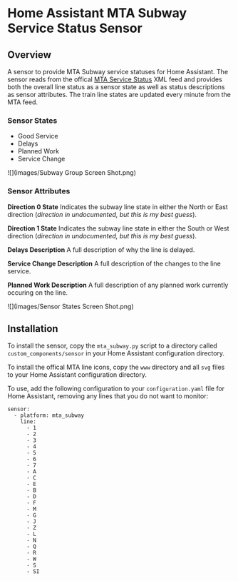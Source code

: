 # Home Assistant MTA Subway Service Status Sensor

## Overview

A sensor to provide MTA Subway service statuses for Home Assistant. The sensor reads from the offical [MTA Service Status](http://web.mta.info/status/ServiceStatusSubway.xml) XML feed and provides both the overall line status as a sensor state as well as status descriptions as sensor attributes. The train line states are updated every minute from the MTA feed.

### Sensor States
- Good Service
- Delays
- Planned Work
- Service Change

![](images/Subway Group Screen Shot.png)

### Sensor Attributes

**Direction 0 State**
Indicates the subway line state in either the North or East direction (*direction in undocumented, but this is my best guess*).

**Direction 1 State**
Indicates the subway line state in either the South or West direction (*direction in undocumented, but this is my best guess*).

**Delays Description**
A full description of why the line is delayed.

**Service Change Description**
A full description of the changes to the line service.

**Planned Work Description**
A full description of any planned work currently occuring on the line.

![](images/Sensor States Screen Shot.png)

## Installation

To install the sensor, copy the `mta_subway.py` script to a directory called `custom_components/sensor` in your Home Assistant configuration directory.

To install the offical MTA line icons, copy the `www` directory and all `svg` files to your Home Assistant configuration directory.

To use, add the following configuration to your `configuration.yaml` file for Home Assistant, removing any lines that you do not want to monitor:

```
sensor:
  - platform: mta_subway
    line:
      - 1
      - 2
      - 3
      - 4
      - 5
      - 6
      - 7
      - A
      - C
      - E
      - B
      - D
      - F
      - M
      - G
      - J
      - Z
      - L
      - N
      - Q
      - R
      - W
      - S
      - SI
```
